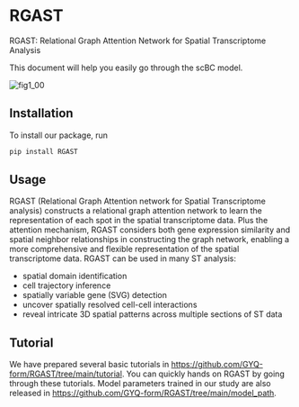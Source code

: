 # RGAST

RGAST: Relational Graph Attention Network for Spatial Transcriptome Analysis

This document will help you easily go through the scBC model.

![fig1_00](https://github.com/GYQ-form/RGAST/assets/79566479/fe0655dc-2318-44e0-92bf-0aea3aad7163)


## Installation

To install our package, run

```bash
pip install RGAST
```



## Usage

RGAST (Relational Graph Attention network for Spatial Transcriptome analysis) constructs a relational graph attention network to learn the representation of each spot in the spatial transcriptome data. Plus the attention mechanism, RGAST considers both gene expression similarity and spatial neighbor relationships in constructing the graph network, enabling a more comprehensive and flexible representation of the spatial transcriptome data. RGAST can be used in many ST analysis:

- spatial domain identification
- cell trajectory inference
- spatially variable gene (SVG) detection
- uncover spatially resolved cell-cell interactions
- reveal intricate 3D spatial patterns across multiple sections of ST data



## Tutorial

We have prepared several basic tutorials  in https://github.com/GYQ-form/RGAST/tree/main/tutorial. You can quickly hands on RGAST by going through these tutorials. Model parameters trained in our study are also released in https://github.com/GYQ-form/RGAST/tree/main/model_path.
